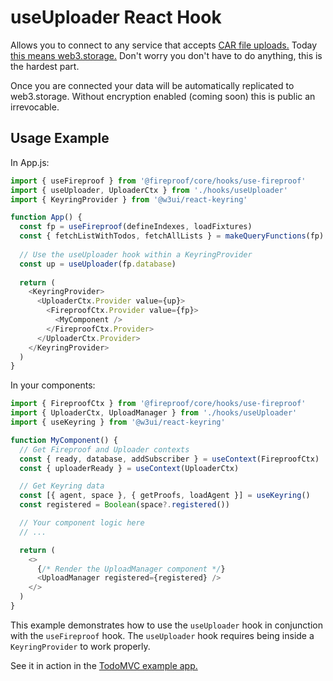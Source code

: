 # useUploader React Hook

Allows you to connect to any service that accepts [CAR file uploads.](https://car.ipfs.io) Today [this means web3.storage.](https://web3.storage/docs/how-tos/work-with-car-files/)  Don't worry you don't have to do anything, this is the hardest part.

Once you are connected your data will be automatically replicated to web3.storage. Without encryption enabled (coming soon) this is public an irrevocable.

## Usage Example

In App.js:

```js
import { useFireproof } from '@fireproof/core/hooks/use-fireproof'
import { useUploader, UploaderCtx } from './hooks/useUploader'
import { KeyringProvider } from '@w3ui/react-keyring'

function App() {
  const fp = useFireproof(defineIndexes, loadFixtures)
  const { fetchListWithTodos, fetchAllLists } = makeQueryFunctions(fp)
  
  // Use the useUploader hook within a KeyringProvider
  const up = useUploader(fp.database)
  
  return (
    <KeyringProvider>
      <UploaderCtx.Provider value={up}>
        <FireproofCtx.Provider value={fp}>
          <MyComponent />
        </FireproofCtx.Provider>
      </UploaderCtx.Provider>
    </KeyringProvider>
  )
}
```

In your components:

```js
import { FireproofCtx } from '@fireproof/core/hooks/use-fireproof'
import { UploaderCtx, UploadManager } from './hooks/useUploader'
import { useKeyring } from '@w3ui/react-keyring'

function MyComponent() {
  // Get Fireproof and Uploader contexts
  const { ready, database, addSubscriber } = useContext(FireproofCtx)
  const { uploaderReady } = useContext(UploaderCtx)

  // Get Keyring data
  const [{ agent, space }, { getProofs, loadAgent }] = useKeyring()
  const registered = Boolean(space?.registered())

  // Your component logic here
  // ...

  return (
    <>
      {/* Render the UploadManager component */}
      <UploadManager registered={registered} />
    </>
  )
}
```

This example demonstrates how to use the `useUploader` hook in conjunction with the `useFireproof` hook. The `useUploader` hook requires being inside a `KeyringProvider` to work properly.

See it in action in the [TodoMVC example app.](https://github.com/fireproof-storage/fireproof/tree/main/examples/todomvc)